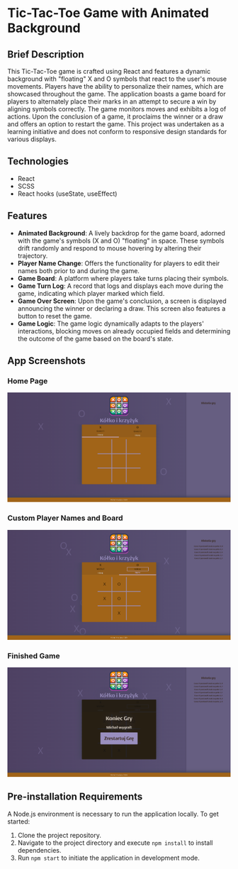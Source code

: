 # Tic-Tac-Toe Game with Animated Background

## Brief Description

This Tic-Tac-Toe game is crafted using React and features a dynamic background with "floating" X and O symbols that react to the user's mouse movements. Players have the ability to personalize their names, which are showcased throughout the game. The application boasts a game board for players to alternately place their marks in an attempt to secure a win by aligning symbols correctly. The game monitors moves and exhibits a log of actions. Upon the conclusion of a game, it proclaims the winner or a draw and offers an option to restart the game. This project was undertaken as a learning initiative and does not conform to responsive design standards for various displays.

## Technologies

- React
- SCSS
- React hooks (useState, useEffect)

## Features

- **Animated Background**: A lively backdrop for the game board, adorned with the game's symbols (X and O) "floating" in space. These symbols drift randomly and respond to mouse hovering by altering their trajectory.
- **Player Name Change**: Offers the functionality for players to edit their names both prior to and during the game.
- **Game Board**: A platform where players take turns placing their symbols.
- **Game Turn Log**: A record that logs and displays each move during the game, indicating which player marked which field.
- **Game Over Screen**: Upon the game's conclusion, a screen is displayed announcing the winner or declaring a draw. This screen also features a button to reset the game.
- **Game Logic**: The game logic dynamically adapts to the players' interactions, blocking moves on already occupied fields and determining the outcome of the game based on the board's state.

## App Screenshots

### Home Page

![Screenshot located at docs/assets/1.png](docs/assets/1.png)
### Custom Player Names and Board
![Screenshot located at docs/assets/2.png](docs/assets/2.png)

### Finished Game
![Screenshot located at docs/assets/3.png](docs/assets/3.png)

## Pre-installation Requirements

A Node.js environment is necessary to run the application locally. To get started:

1. Clone the project repository.
2. Navigate to the project directory and execute `npm install` to install dependencies.
3. Run `npm start` to initiate the application in development mode.
